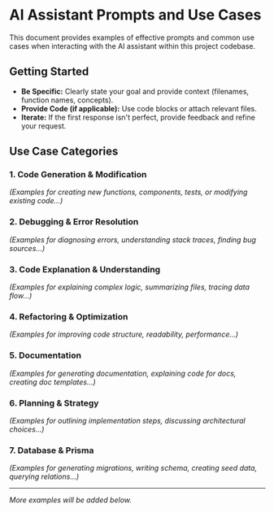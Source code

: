 # AI Assistant Prompts and Use Cases

This document provides examples of effective prompts and common use cases when interacting with the AI assistant within this project codebase.

## Getting Started

- **Be Specific:** Clearly state your goal and provide context (filenames, function names, concepts).
- **Provide Code (if applicable):** Use code blocks or attach relevant files.
- **Iterate:** If the first response isn't perfect, provide feedback and refine your request.

## Use Case Categories

### 1. Code Generation & Modification

*(Examples for creating new functions, components, tests, or modifying existing code...)*

### 2. Debugging & Error Resolution

*(Examples for diagnosing errors, understanding stack traces, finding bug sources...)*

### 3. Code Explanation & Understanding

*(Examples for explaining complex logic, summarizing files, tracing data flow...)*

### 4. Refactoring & Optimization

*(Examples for improving code structure, readability, performance...)*

### 5. Documentation

*(Examples for generating documentation, explaining code for docs, creating doc templates...)*

### 6. Planning & Strategy

*(Examples for outlining implementation steps, discussing architectural choices...)*

### 7. Database & Prisma

*(Examples for generating migrations, writing schema, creating seed data, querying relations...)*

---

*More examples will be added below.* 